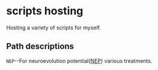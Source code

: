 # scripts hosting
Hosting a variety of scripts for myself.
## Path descriptions
`NEP`--For neuroevolution potential([NEP](https://github.com/brucefan1983/GPUMD)) various treatments.
